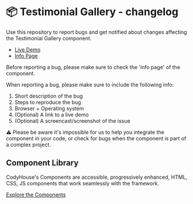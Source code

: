 # 📦 Testimonial Gallery - changelog

Use this repository to report bugs and get notified about changes affecting the Testimonial Gallery component.

- [Live Demo](https://codyhouse.co/ds/components/app/testimonial-gallery)
- [Info Page](https://codyhouse.co/ds/components/info/testimonial-gallery)

Before reporting a bug, please make sure to check the 'info page' of the component. 

When reporting a bug, please make sure to include the following info:

1. Short description of the bug
2. Steps to reproduce the bug
3. Browser + Operating system
4. (Optional) A link to a live demo
5. (Optional) A screencast/screenshot of the issue

⚠️ Please be aware it's impossible for us to help you integrate the component in your code, or check for bugs when the component is part of a complex project.

## Component Library

CodyHouse's Components are accessible, progressively enhanced, HTML, CSS, JS components that work seamlessly with the framework.

[Explore the Components](https://codyhouse.co/ds/components)
